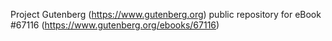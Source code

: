 Project Gutenberg (https://www.gutenberg.org) public repository for
eBook #67116 (https://www.gutenberg.org/ebooks/67116)

